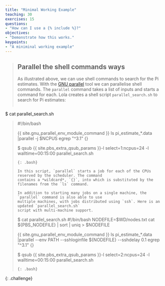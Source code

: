 ```yaml
---
title: "Minimal Working Example"
teaching: 30
exercises: 15
questions:
- "How can I use a {% include %}?"
objectives:
- "Demonstrate how this works."
keypoints:
- "A miniminal working example"
---
```



> ## Parallel the shell commands ways
> 
> As illustrated above, we can use shell commands to search for the Pi estimates. With the
> [GNU parallel](https://www.gnu.org/software/parallel/) tool we can parallelise shell commands. 
> The `parallel` command takes a list of inputs and starts a command for each. Lola creates a 
> shell script `parallel_search.sh` to search for Pi estimates:
>
> ~~~~
$ cat parallel_search.sh
> #!/bin/bash
> 
> {{ site.gnu_parallel_env_module_command }}
> ls pi_estimate_*.data |parallel -j $NCPUS egrep "^3.1" {}
>
> $ qsub {{ site.pbs_extra_qsub_params }}-l select=1:ncpus=24 -l walltime=00:15:00 parallel_search.sh
> ~~~~
> {: .bash}
>
> In this script, `parallel` starts a job for each of the CPUs reserved by the scheduler. The command
> contains a *wildcard*, `{}`, into which is substituted by the filenames from the `ls` command. 
>
> In addition to starting many jobs on a single machine, the `parallel` command is also able to use
> multiple machines, with jobs distributed using `ssh`. Here is an updated `parallel_search.sh` 
> script with multi-machine support.
>
> ~~~~
> $ cat parallel_search.sh
> #!/bin/bash
> NODEFILE=$WD/nodes.txt
> cat ${PBS_NODEFILE} | sort | uniq > $NODEFILE
> 
> {{ site.gnu_parallel_env_module_command }}
> ls pi_estimate_*.data |parallel --env PATH --sshloginfile ${NODEFILE} --sshdelay 0.1 egrep "^3.1" {}
>
> $ qsub {{ site.pbs_extra_qsub_params }}-l select=2:ncpus=24 -l walltime=00:15:00 parallel_search.sh
> ~~~~
> {: .bash}
> 
{: .challenge}
